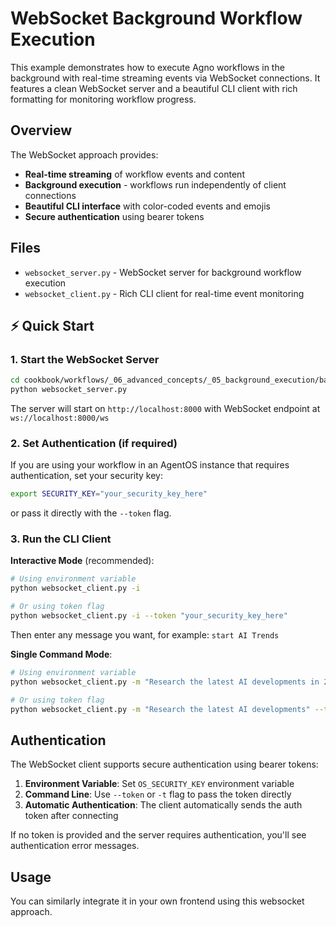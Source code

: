 # WebSocket Background Workflow Execution

This example demonstrates how to execute Agno workflows in the background with real-time streaming events via WebSocket connections. It features a clean WebSocket server and a beautiful CLI client with rich formatting for monitoring workflow progress.

## Overview

The WebSocket approach provides:
- **Real-time streaming** of workflow events and content
- **Background execution** - workflows run independently of client connections
- **Beautiful CLI interface** with color-coded events and emojis
- **Secure authentication** using bearer tokens

## Files

- `websocket_server.py` - WebSocket server for background workflow execution
- `websocket_client.py` - Rich CLI client for real-time event monitoring

## ⚡ Quick Start

### 1. Start the WebSocket Server

```bash
cd cookbook/workflows/_06_advanced_concepts/_05_background_execution/background_execution_using_websocket/
python websocket_server.py
```

The server will start on `http://localhost:8000` with WebSocket endpoint at `ws://localhost:8000/ws`

### 2. Set Authentication (if required)

If you are using your workflow in an AgentOS instance that requires authentication, set your security key:

```bash
export SECURITY_KEY="your_security_key_here"
```

or pass it directly with the `--token` flag.

### 3. Run the CLI Client

**Interactive Mode** (recommended):
```bash
# Using environment variable
python websocket_client.py -i

# Or using token flag
python websocket_client.py -i --token "your_security_key_here"
```

Then enter any message you want, for example: `start AI Trends`

**Single Command Mode**:
```bash
# Using environment variable
python websocket_client.py -m "Research the latest AI developments in 2024"

# Or using token flag  
python websocket_client.py -m "Research the latest AI developments" --token "your_security_key_here"
```

## Authentication

The WebSocket client supports secure authentication using bearer tokens:

1. **Environment Variable**: Set `OS_SECURITY_KEY` environment variable
2. **Command Line**: Use `--token` or `-t` flag to pass the token directly
3. **Automatic Authentication**: The client automatically sends the auth token after connecting

If no token is provided and the server requires authentication, you'll see authentication error messages.

## Usage

You can similarly integrate it in your own frontend using this websocket approach.